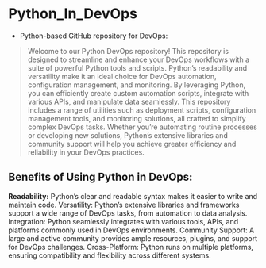# Python_In_DevOps
- Python-based GitHub repository for DevOps:

> Welcome to our Python DevOps repository! This repository is designed to streamline and enhance your DevOps workflows with a suite of powerful Python tools and scripts. Python’s readability and versatility make it an ideal choice for DevOps automation, configuration management, and monitoring. By leveraging Python, you can efficiently create custom automation scripts, integrate with various APIs, and manipulate data seamlessly. This repository includes a range of utilities such as deployment scripts, configuration management tools, and monitoring solutions, all crafted to simplify complex DevOps tasks. Whether you’re automating routine processes or developing new solutions, Python’s extensive libraries and community support will help you achieve greater efficiency and reliability in your DevOps practices.

## Benefits of Using Python in DevOps:
>
**Readability:** Python’s clear and readable syntax makes it easier to write and maintain code.
Versatility: Python’s extensive libraries and frameworks support a wide range of DevOps tasks, from automation to data analysis.
Integration: Python seamlessly integrates with various tools, APIs, and platforms commonly used in DevOps environments.
Community Support: A large and active community provides ample resources, plugins, and support for DevOps challenges.
Cross-Platform: Python runs on multiple platforms, ensuring compatibility and flexibility across different systems.
